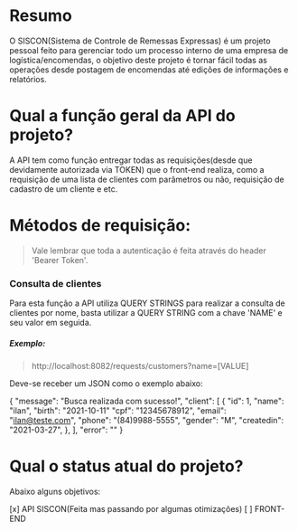 # Resumo

O SISCON(Sistema de Controle de Remessas Expressas) é um projeto pessoal feito para gerenciar todo um processo interno de uma empresa de logística/encomendas, o objetivo deste projeto é tornar fácil todas as operações desde postagem de encomendas até edições de informações e relatórios.

# Qual a função geral da API do projeto?

A API tem como função entregar todas as requisições(desde que devidamente autorizada via TOKEN) que o front-end realiza, como a requisição de uma lista de clientes com parâmetros ou não, requisição de cadastro de um cliente e etc.


# Métodos de requisição:

> Vale lembrar que toda a autenticação é feita através do header 'Bearer Token'. 

### Consulta de clientes

Para esta função a API utiliza QUERY STRINGS para realizar a consulta de clientes por nome, basta utilizar a QUERY STRING com a chave 'NAME' e seu valor em seguida.

##### Exemplo:
> http://localhost:8082/requests/customers?name=[VALUE]

Deve-se receber um JSON como o exemplo abaixo:

{
    "message": "Busca realizada com sucesso!",
    "client": [
        {
            "id": 1,
            "name": "ilan",
            "birth": "2021-10-11"
            "cpf": "12345678912",
            "email": "ilan@teste.com",
            "phone": "(84)9988-5555",
            "gender": "M",
            "createdin": "2021-03-27",
        },
    ],
    "error": ""
}




# Qual o status atual do projeto?

Abaixo alguns objetivos:

[x] API SISCON(Feita mas passando por algumas otimizações)
[ ] FRONT-END